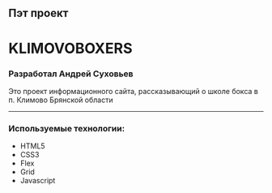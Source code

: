## Пэт проект
# KLIMOVOBOXERS
### Разработал Андрей Суховьев

Это проект информационного сайта, рассказывающий о школе бокса в п. Климово Брянской области

___
### Используемые технологии:
* HTML5
* CSS3
* Flex
* Grid
* Javascript